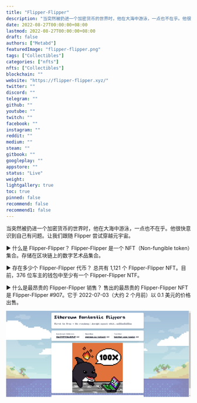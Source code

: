 ```yaml
---
title: "Flipper-Flipper"
description: "当突然被扔进一个加密货币的世界时，他在大海中游泳，一点也不在乎。他很快意识到自己有问题。让我们跟随 Flipper 尝试穿越元宇宙。"
date: 2022-08-27T00:00:00+08:00
lastmod: 2022-08-27T00:00:00+08:00
draft: false
authors: ["Metabd"]
featuredImage: "flipper-flipper.png"
tags: ["Collectibles"]
categories: ["nfts"]
nfts: ["Collectibles"]
blockchain: ""
website: "https://flipper-flipper.xyz/"
twitter: ""
discord: ""
telegram: ""
github: ""
youtube: ""
twitch: ""
facebook: ""
instagram: ""
reddit: ""
medium: ""
steam: ""
gitbook: ""
googleplay: ""
appstore: ""
status: "Live"
weight: 
lightgallery: true
toc: true
pinned: false
recommend: false
recommend1: false
---
```

当突然被扔进一个加密货币的世界时，他在大海中游泳，一点也不在乎。他很快意识到自己有问题。让我们跟随 Flipper 尝试穿越元宇宙。

▶ 什么是 Flipper-Flipper？
Flipper-Flipper 是一个 NFT（Non-fungible token）集合。存储在区块链上的数字艺术品集合。

▶ 存在多少个 Flipper-Flipper 代币？
总共有 1,121 个 Flipper-Flipper NFT。目前，376 位车主的钱包中至少有一个 Flipper-Flipper NTF。

▶ 什么是最昂贵的 Flipper-Flipper 销售？
售出的最昂贵的 Flipper-Flipper NFT 是 Flipper-Flipper #907。它于 2022-07-03（大约 2 个月前）以 0.1 美元的价格出售。

![nft](5123123123.png)